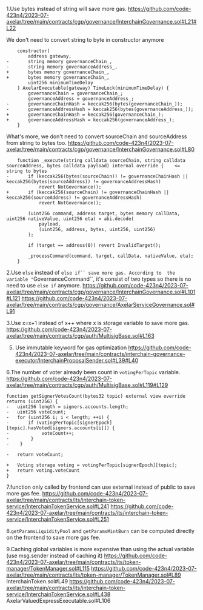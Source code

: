 1.Use bytes instead of string will save more gas.
https://github.com/code-423n4/2023-07-axelar/tree/main/contracts/cgp/governance/InterchainGovernance.sol#L21#L22

We don't need to convert string to byte in constructor anymore

```
    constructor(
        address gateway,
-       string memory governanceChain_,
-       string memory governanceAddress_,
+       bytes memory governanceChain_,
+       bytes memory governanceChain_,
        uint256 minimumTimeDelay
    ) AxelarExecutable(gateway) TimeLock(minimumTimeDelay) {
        governanceChain = governanceChain_;
        governanceAddress = governanceAddress_;
-       governanceChainHash = keccak256(bytes(governanceChain_));
-       governanceAddressHash = keccak256(bytes(governanceAddress_));
+       governanceChainHash = keccak256(governanceChain_);
+       governanceAddressHash = keccak256(governanceAddress_);
    }
```

What's more, we don't need to convert sourceChain and sourceAddress from string to bytes too.
https://github.com/code-423n4/2023-07-axelar/tree/main/contracts/cgp/governance/InterchainGovernance.sol#L80

```
    function _execute(string calldata sourceChain, string calldata sourceAddress, bytes calldata payload) internal override {    <= string to bytes
-       if (keccak256(bytes(sourceChain)) != governanceChainHash || keccak256(bytes(sourceAddress)) != governanceAddressHash)
            revert NotGovernance();
+       if (keccak256(sourceChain) != governanceChainHash || keccak256(sourceAddress) != governanceAddressHash)
            revert NotGovernance();

        (uint256 command, address target, bytes memory callData, uint256 nativeValue, uint256 eta) = abi.decode(
            payload,
            (uint256, address, bytes, uint256, uint256)
        );

        if (target == address(0)) revert InvalidTarget();

        _processCommand(command, target, callData, nativeValue, eta);
    }
```

2.Use `else` instead of ` else if`` save more gas.
According to  the variable " `GovernanceCommand``, it's consist of two types so there is no need to use `else if` anymore.
https://github.com/code-423n4/2023-07-axelar/tree/main/contracts/cgp/governance/InterchainGovernance.sol#L101#L121
https://github.com/code-423n4/2023-07-axelar/tree/main/contracts/cgp/governance/AxelarServiceGovernance.sol#L91

3.Use x=x+1 instead of x++ where x is storage variable to save more gas.
https://github.com/code-423n4/2023-07-axelar/tree/main/contracts/cgp/auth/MultisigBase.sol#L163

5. Use immutable keyword for gas optimization
   https://github.com/code-423n4/2023-07-axelar/tree/main/contracts/interchain-governance-executor/InterchainProposalSender.sol#L39#L40

6.The number of voter already been count in `votingPerTopic` variable.
https://github.com/code-423n4/2023-07-axelar/tree/main/contracts/cgp/auth/MultisigBase.sol#L119#L129

```solidity
function getSignerVotesCount(bytes32 topic) external view override returns (uint256) {
-   uint256 length = signers.accounts.length;
-   uint256 voteCount;
-   for (uint256 i; i < length; ++i) {
-       if (votingPerTopic[signerEpoch][topic].hasVoted[signers.accounts[i]]) {
-            voteCount++;
-        }
-    }

-   return voteCount;

+   Voting storage voting = votingPerTopic[signerEpoch][topic];
+   return voting.voteCount
}

```

7.function only called by frontend can use external instead of public to save more gas fee.
https://github.com/code-423n4/2023-07-axelar/tree/main/contracts/its/interchain-token-service/InterchainTokenService.sol#L241
https://github.com/code-423n4/2023-07-axelar/tree/main/contracts/its/interchain-token-service/InterchainTokenService.sol#L251

8.`getParamsLiquidityPool` and `getParamsMintBurn` can be computed directly on the frontend to save more gas fee.

9.Caching global variables is more expensive than using the actual variable (use msg.sender instead of caching it)
https://github.com/code-423n4/2023-07-axelar/tree/main/contracts/its/token-manager/TokenManager.sol#L115
https://github.com/code-423n4/2023-07-axelar/tree/main/contracts/its/token-manager/TokenManager.sol#L89
InterchainToken.sol#L49
https://github.com/code-423n4/2023-07-axelar/tree/main/contracts/its/interchain-token-service/InterchainTokenService.sol#L438
AxelarValuedExpressExecutable.sol#L106